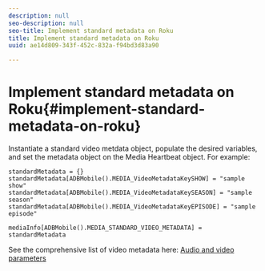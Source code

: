 ```yaml
---
description: null
seo-description: null
seo-title: Implement standard metadata on Roku
title: Implement standard metadata on Roku
uuid: ae14d809-343f-452c-832a-f94bd3d83a90

---
```


# Implement standard metadata on Roku{#implement-standard-metadata-on-roku}

Instantiate a standard video metdata object, populate the desired variables, and set the metadata object on the Media Heartbeat object. For example: 

```
standardMetadata = {} 
standardMetadata[ADBMobile().MEDIA_VideoMetadataKeySHOW] = "sample show" 
standardMetadata[ADBMobile().MEDIA_VideoMetadataKeySEASON] = "sample season" 
standardMetadata[ADBMobile().MEDIA_VideoMetadataKeyEPISODE] = "sample episode" 

mediaInfo[ADBMobile().MEDIA_STANDARD_VIDEO_METADATA] = standardMetadata 
```

See the comprehensive list of video metadata here: [Audio and video parameters](../../../metrics-and-metadata/audio-video-parameters.md)
